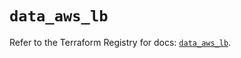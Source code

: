 # `data_aws_lb`

Refer to the Terraform Registry for docs: [`data_aws_lb`](https://registry.terraform.io/providers/hashicorp/aws/6.5.0/docs/data-sources/lb).
